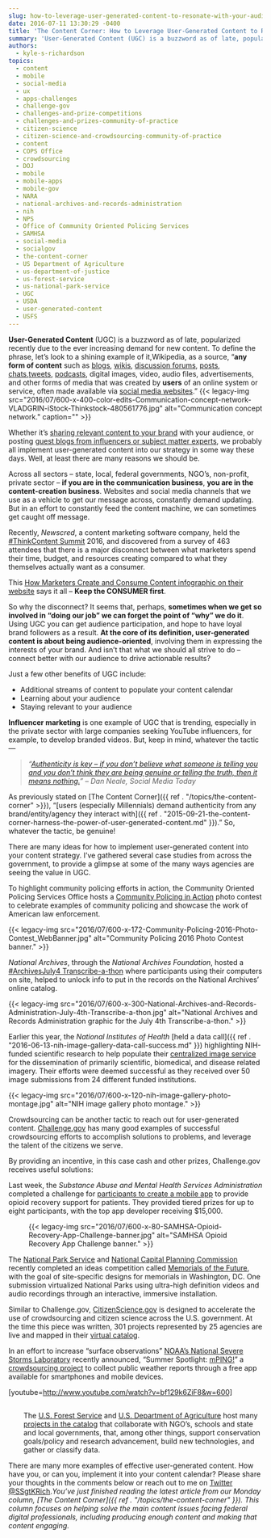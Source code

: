```yaml
---
slug: how-to-leverage-user-generated-content-to-resonate-with-your-audience
date: 2016-07-11 13:30:29 -0400
title: 'The Content Corner: How to Leverage User-Generated Content to Resonate With Your Audience'
summary: 'User-Generated Content (UGC) is a buzzword as of late, popularized recently due to the ever increasing demand for new content. To define the phrase, let’s look to a shining example of it,Wikipedia, as a source, &#8220;any form of content such as blogs, wikis, discussion forums, posts, chats,tweets, podcasts, digital images, video, audio files, advertisements, and other'
authors:
  - kyle-s-richardson
topics:
  - content
  - mobile
  - social-media
  - ux
  - apps-challenges
  - challenge-gov
  - challenges-and-prize-competitions
  - challenges-and-prizes-community-of-practice
  - citizen-science
  - citizen-science-and-crowdsourcing-community-of-practice
  - content
  - COPS Office
  - crowdsourcing
  - DOJ
  - mobile
  - mobile-apps
  - mobile-gov
  - NARA
  - national-archives-and-records-administration
  - nih
  - NPS
  - Office of Community Oriented Policing Services
  - SAMHSA
  - social-media
  - socialgov
  - the-content-corner
  - US Department of Agriculture
  - us-department-of-justice
  - us-forest-service
  - us-national-park-service
  - UGC
  - USDA
  - user-generated-content
  - USFS
---
```


**User-Generated Content** (UGC) is a buzzword as of late, popularized recently due to the ever increasing demand for new content. To define the phrase, let’s look to a shining example of it,Wikipedia, as a source, &#8220;**any form of content** such as [blogs](https://en.wikipedia.org/wiki/Blog "Blog"), [wikis](https://en.wikipedia.org/wiki/Wiki "Wiki"), [discussion forums](https://en.wikipedia.org/wiki/Internet_forum "Discussion forum"), [posts](https://en.wikipedia.org/wiki/Internet_post "Internet post - page does not exist"), [chats](https://en.wikipedia.org/wiki/Online_chat "Online chat"),[tweets](https://en.wikipedia.org/wiki/Twitter "Twitter"), [podcasts](https://en.wikipedia.org/wiki/Podcast "Podcast"), digital images, video, audio files, advertisements, and other forms of media that was created by **users** of an online system or service, often made available via [social media websites](https://en.wikipedia.org/wiki/List_of_social_networking_websites "List of social networking websites").&#8221; {{< legacy-img src="2016/07/600-x-400-color-edits-Communication-concept-network-VLADGRIN-iStock-Thinkstock-480561776.jpg" alt="Communication concept network." caption="" >}} 

Whether it’s [sharing relevant content to your brand](https://twitter.com/wernerc/status/746348823186808832) with your audience, or posting [guest blogs from influencers or subject matter experts](https://theiacpblog.org/2016/07/05/lets-all-be-a-player-police-legitimacy-and-youth-engagement-results/), we probably all implement user-generated content into our strategy in some way these days. Well, at least there are many reasons we should be.

Across all sectors &#8211; state, local, federal governments, NGO’s, non-profit, private sector &#8211; **if you are in the communication business**, **you are in the content-creation business**. Websites and social media channels that we use as a vehicle to get our message across, constantly demand updating. But in an effort to constantly feed the content machine, we can sometimes get caught off message.

Recently, _Newscred_, a content marketing software company, held the [#ThinkContent Summit](https://twitter.com/search?q=%23ThinkContent&src=typd) 2016, and discovered from a survey of 463 attendees that there is a major disconnect between what marketers spend their time, budget, and resources creating compared to what they themselves actually want as a consumer.

This [How Marketers Create and Consume Content infographic on their website](http://t.umblr.com/redirect?z=https%3A%2F%2Fimages3.newscred.com%2FZz1lNGFiMzYxMzRhYTE0NThmOTc1MjhkOTQ4NWRmNzUyYQ%3D%3D&t=YmZhNzhlMDAxYWUyMTkwNjNhOTQ3OTFlMWU3OTBiMmUyZDY2ZDk4YyxUcWlBMlFxNA%3D%3D) says it all &#8211; **Keep the CONSUMER first**.

So why the disconnect? It seems that, perhaps, **sometimes when we get so involved in &#8220;doing our job&#8221; we can forget the point of &#8220;why&#8221; we do it**. Using UGC you can get audience participation, and hope to have loyal brand followers as a result. **At the core of its definition, user-generated content is about being audience-oriented**, involving them in expressing the interests of your brand. And isn’t that what we should all strive to do &#8211; connect better with our audience to drive actionable results?

Just a few other benefits of UGC include:

  * Additional streams of content to populate your content calendar
  * Learning about your audience
  * Staying relevant to your audience

**Influencer marketing** is one example of UGC that is trending, especially in the private sector with large companies seeking YouTube influencers, for example, to develop branded videos. But, keep in mind, whatever the tactic—

> _&#8220;[Authenticity is key &#8211; if you don’t believe what someone is telling you and you don’t think they are being genuine or telling the truth, then it means nothing.](http://www.socialmediatoday.com/marketing/influencer-marketing-collaboration-not-transaction)&#8221; – Dan Neale, Social Media Today_

As previously stated on [The Content Corner]({{ ref . "/topics/the-content-corner" >}}), &#8220;[users (especially Millennials) demand authenticity from any brand/entity/agency they interact with]({{ ref . "2015-09-21-the-content-corner-harness-the-power-of-user-generated-content.md" }}).&#8221; So, whatever the tactic, be genuine!

There are many ideas for how to implement user-generated content into your content strategy. I’ve gathered several case studies from across the government, to provide a glimpse at some of the many ways agencies are seeing the value in UGC.

To highlight community policing efforts in action, the Community Oriented Policing Services Office hosts a [Community Policing in Action](http://www.cops.usdoj.gov/photocontest) photo contest to celebrate examples of community policing and showcase the work of American law enforcement.

{{< legacy-img src="2016/07/600-x-172-Community-Policing-2016-Photo-Contest_WebBanner.jpg" alt="Community Policing 2016 Photo Contest banner." >}}<figure class="tmblr-full"></figure> _National Archives_, through the _National Archives Foundation_, hosted a [#ArchivesJuly4 Transcribe-a-thon](https://www.archivesfoundation.org/event/archivesjuly4-transcribe-thon/) where participants using their computers on site, helped to unlock info to put in the records on the National Archives’ online catalog.

{{< legacy-img src="2016/07/600-x-300-National-Archives-and-Records-Administration-July-4th-Transcribe-a-thon.jpg" alt="National Archives and Records Administration graphic for the July 4th Transcribe-a-thon." >}}<figure class="tmblr-full"></figure> 

Earlier this year, the _National Institutes of Health_ [held a data call]({{ ref . "2016-06-13-nih-image-gallery-data-call-success.md" }}) highlighting NIH-funded scientific research to help populate their [centralized image service](https://www.nih.gov/news-events/images) for the dissemination of primarily scientific, biomedical, and disease related imagery. Their efforts were deemed successful as they received over 50 image submissions from 24 different funded institutions.

{{< legacy-img src="2016/07/600-x-120-nih-image-gallery-photo-montage.jpg" alt="NIH image gallery photo montage." >}}<figure class="tmblr-full"></figure> 

Crowdsourcing can be another tactic to reach out for user-generated content. [Challenge.gov](https://www.challenge.gov/) has many good examples of successful crowdsourcing efforts to accomplish solutions to problems, and leverage the talent of the citizens we serve.

By providing an incentive, in this case cash and other prizes, Challenge.gov receives useful solutions:

Last week, the _Substance Abuse and Mental Health Services Administration_ completed a challenge for [participants to create a mobile app](http://www.samhsa.gov/newsroom/press-announcements/201603041100) to provide opioid recovery support for patients. They provided tiered prizes for up to eight participants, with the top app developer receiving $15,000.<figure class="tmblr-full">{{< legacy-img src="2016/07/600-x-80-SAMHSA-Opioid-Recovery-App-Challenge-banner.jpg" alt="SAMHSA Opioid Recovery App Challenge banner." >}}</figure> 

The [National Park Service](https://www.nps.gov/) and [National Capital Planning Commission](https://www.ncpc.gov/) recently completed an ideas competition called [Memorials of the Future](https://future.ncpc.gov/), with the goal of site-specific designs for memorials in Washington, DC. One submission virtualized National Parks using ultra-high definition videos and audio recordings through an interactive, immersive installation.

Similar to Challenge.gov, [CitizenScience.gov](http://www.citizenscience.gov/) is designed to accelerate the use of crowdsourcing and citizen science across the U.S. government. At the time this piece was written, 301 projects represented by 25 agencies are live and mapped in their [virtual catalog](http://www.citizenscience.gov/catalog/).

In an effort to increase “surface observations” [NOAA’s National Severe Storms Laboratory](http://www.nssl.noaa.gov/) recently announced, “Summer Spotlight: [mPING!](https://www.citizenscience.gov/2016/07/06/noaa-summer-spotlight-mping/ "Permanent Link to NOAA Summer Spotlight: mPING!")” a [crowdsourcing project](https://ccsinventory.wilsoncenter.org/#projectId/24) to collect public weather reports through a free app available for smartphones and mobile devices.

[youtube=http://www.youtube.com/watch?v=bf129k6ZiF8&w=600]

<p style="padding-left: 30px;padding-top: 15px">
  The <a href="http://www.fs.fed.us/">U.S. Forest Service</a> and <a href="http://www.usda.gov/">U.S. Department of Agriculture</a> host many <a href="http://www.citizenscience.gov/catalog/">projects in the catalog</a> that collaborate with NGO’s, schools and state and local governments, that, among other things, support conservation goals/policy and research advancement, build new technologies, and gather or classify data.
</p>

There are many more examples of effective user-generated content. How have you, or can you, implement it into your content calendar? Please share your thoughts in the comments below or reach out to me on [Twitter @SSgtKRich](https://www.twitter.com/SSgtKRich)._You’ve just finished reading the latest article from our Monday column, [The Content Corner]({{ ref . "/topics/the-content-corner" }}). This column focuses on helping solve the main content issues facing federal digital professionals, including producing enough content and making that content engaging._